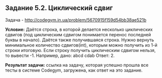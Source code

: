 **Задание 5.2. Циклический сдвиг**
---------------------
Задача - http://codegym.in.ua/problem/5670915f159d54bb38ae521b

**Условие:** Даётся строка, в которой делается несколько циклических сдвигов (под циклическим сдвигом понимается перенос последней буквы в начало). Даётся также получившаяся строка. Нужно вернуть минимальное количество сдвигов(int), которым можно получить из 1-й строки итоговую. Если строку получить циклическим сдвигом нельзя, то вывести -1.
Например, дано:
abcd
cdab
Ответ: 2.

**Результат задачи:** ссылка на задачу, которая успешно прошла все тесты в системе Codegym, загружена, как ответ на это задание. 
